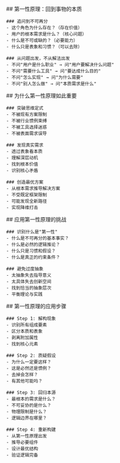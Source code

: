 <thought>
  <exploration>
    ## 第一性原理：回到事物的本质

    ### 追问到不可再分
    - 这个角色为什么存在？（存在价值）
    - 用户的根本需求是什么？（核心问题）
    - 什么是不可或缺的？（必要能力）
    - 什么只是表象和习惯？（可以去除）

    ### 从问题出发，不从解法出发
    - 不问"用户是什么职业" → 问"用户要解决什么问题"
    - 不问"需要什么工具" → 问"要达成什么目的"
    - 不问"怎么实现" → 问"为什么需要"
    - 不问"别人怎么做" → 问"本质需求是什么"
  </exploration>

  <reasoning>
    ## 为什么第一性原理如此重要

    ### 突破思维定式
    - 不被现有方案限制
    - 不被行业惯例束缚
    - 不被工具选择迷惑
    - 不被表面需求误导

    ### 发现真实需求
    - 透过表象看本质
    - 理解深层动机
    - 找到根本价值
    - 识别核心矛盾

    ### 创造最优方案
    - 从根本需求推导解决方案
    - 不受既定框架限制
    - 可能发现全新路径
    - 实现降维打击
  </reasoning>

  <challenge>
    ## 应用第一性原理的挑战

    ### 识别什么是"第一性"
    - 什么是不可再分的基本事实？
    - 什么是必然的逻辑推论？
    - 什么只是习惯和假设？
    - 什么是真正的约束条件？

    ### 避免过度抽象
    - 太抽象失去指导意义
    - 太具体失去创新空间
    - 找到恰当的抽象层次
    - 平衡理论与实践
  </challenge>

  <plan>
    ## 第一性原理的应用步骤

    ### Step 1: 解构现象
    - 识别所有组成要素
    - 区分本质和表象
    - 剥离附加属性
    - 找到核心元素

    ### Step 2: 质疑假设
    - 为什么一定要这样？
    - 这是必然还是惯例？
    - 去掉会怎样？
    - 有其他可能吗？

    ### Step 3: 回归本源
    - 最根本的需求是什么？
    - 不可妥协的是什么？
    - 物理限制是什么？
    - 逻辑边界在哪里？

    ### Step 4: 重新构建
    - 从第一性原理出发
    - 推导必要组件
    - 设计最优结构
    - 验证逻辑完备
  </plan>
</thought>